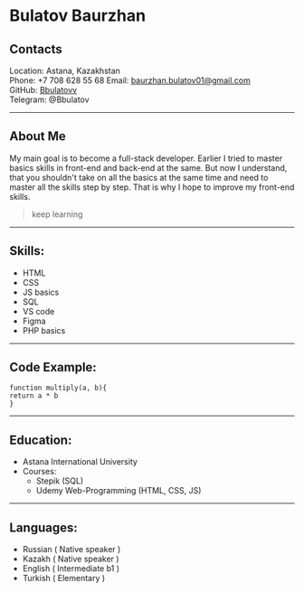 # Bulatov Baurzhan



## Contacts 
Location: Astana, Kazakhstan   
Phone: +7 708 628 55 68 
Email: <baurzhan.bulatov01@gmail.com>   
GitHub: [Bbulatovv](https://github.com/Bbulatov)  
Telegram: @Bbulatov

---

## About Me
My main goal is to become a full-stack developer. Earlier I tried to master basics skills in front-end and back-end at the same. But now I understand, that you shouldn't take on all the basics at the same time and need to master all the skills step by step. That is why I hope to improve my front-end skills. 

> keep learning

--- 

## Skills:

 - HTML
 - CSS
 - JS basics
 - SQL
 - VS code
 - Figma
 - PHP basics


 
---


## Code Example:
    function multiply(a, b){
    return a * b
    }

---

## Education: 
- Astana International University
- Courses:
    - Stepik (SQL)
    - Udemy Web-Programming (HTML, CSS, JS)

---

## Languages: 
- Russian ( Native speaker )
- Kazakh ( Native speaker )
- English ( Intermediate b1 )
- Turkish ( Elementary )